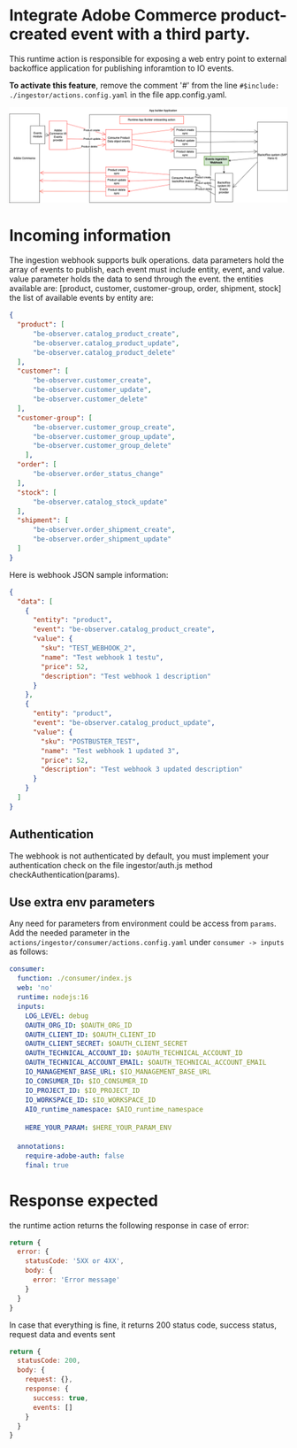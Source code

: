 # Integrate Adobe Commerce product-created event with a third party.
This runtime action is responsible for exposing a web entry point to external backoffice application for publishing inforamtion to IO events.


**To activate this feature**, remove the comment '#' from the line `#$include: ./ingestor/actions.config.yaml` in the file app.config.yaml.

![Alt text](BackofficeEventsIngestionWebhook.png "Title")

# Incoming information
The ingestion webhook supports bulk operations. data parameters hold the array of events to publish, each event must include entity, event, and value. value parameter holds the data to send through the event.
the entities available are: [product, customer, customer-group, order, shipment, stock]
the list of available events by entity are:
```json
{
  "product": [
      "be-observer.catalog_product_create",
      "be-observer.catalog_product_update",
      "be-observer.catalog_product_delete"
  ],
  "customer": [
      "be-observer.customer_create",
      "be-observer.customer_update",
      "be-observer.customer_delete"
  ],
  "customer-group": [
      "be-observer.customer_group_create",
      "be-observer.customer_group_update",
      "be-observer.customer_group_delete"
    ],
  "order": [
      "be-observer.order_status_change"
  ],
  "stock": [
      "be-observer.catalog_stock_update"
  ],
  "shipment": [
      "be-observer.order_shipment_create",
      "be-observer.order_shipment_update"
  ]
}

```

Here is webhook JSON sample information:
```json
{
  "data": [
    {
      "entity": "product",
      "event": "be-observer.catalog_product_create",
      "value": {
        "sku": "TEST_WEBHOOK_2",
        "name": "Test webhook 1 testu",
        "price": 52,
        "description": "Test webhook 1 description"
      }
    },
    {
      "entity": "product",
      "event": "be-observer.catalog_product_update",
      "value": {
        "sku": "POSTBUSTER_TEST",
        "name": "Test webhook 1 updated 3",
        "price": 52,
        "description": "Test webhook 3 updated description"
      }
    }
  ]
}
```

## Authentication
The webhook is not authenticated by default, you must implement your authentication check on the file ingestor/auth.js method checkAuthentication(params).

## Use extra env parameters
Any need for parameters from environment could be access from `params`. Add the needed parameter in the `actions/ingestor/consumer/actions.config.yaml` under `consumer -> inputs` as follows:
```yaml
consumer:
  function: ./consumer/index.js
  web: 'no'
  runtime: nodejs:16
  inputs:
    LOG_LEVEL: debug
    OAUTH_ORG_ID: $OAUTH_ORG_ID
    OAUTH_CLIENT_ID: $OAUTH_CLIENT_ID
    OAUTH_CLIENT_SECRET: $OAUTH_CLIENT_SECRET
    OAUTH_TECHNICAL_ACCOUNT_ID: $OAUTH_TECHNICAL_ACCOUNT_ID
    OAUTH_TECHNICAL_ACCOUNT_EMAIL: $OAUTH_TECHNICAL_ACCOUNT_EMAIL
    IO_MANAGEMENT_BASE_URL: $IO_MANAGEMENT_BASE_URL
    IO_CONSUMER_ID: $IO_CONSUMER_ID
    IO_PROJECT_ID: $IO_PROJECT_ID
    IO_WORKSPACE_ID: $IO_WORKSPACE_ID
    AIO_runtime_namespace: $AIO_runtime_namespace
    
    HERE_YOUR_PARAM: $HERE_YOUR_PARAM_ENV
    
  annotations:
    require-adobe-auth: false
    final: true
```

# Response expected
the runtime action returns the following response in case of error:
```javascript
return {
  error: {
    statusCode: '5XX or 4XX',
    body: {
      error: 'Error message'
    }
  }
}

```
In case that everything is fine, it returns 200 status code, success status, request data and events sent
```javascript
return {
  statusCode: 200,
  body: {
    request: {},
    response: {
      success: true,
      events: []
    }
  }
}
```
